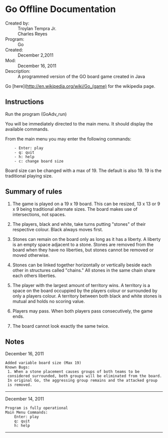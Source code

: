 Go Offline Documentation
===

<dl>
<dt>Created by:</dt>
<dd>Troylan Tempra Jr. </dd>
<dd>Charles Reyes</dd>
<dt>Program:</dt> <dd>Go</dd>
<dt>Created:</dt> <dd>December 2,2011</dd>
<dt>Mod:</dt> <dd>December 16, 2011</dd>
<dt>Description:</dt> <dd>A programmed version of the GO board game created in Java</dd>
</dl>

Go [here](http://en.wikipedia.org/wiki/Go_(game) for the wikipedia page. 

Instructions
---

Run the program (GoAdv_run)

You will be immediately directed to the main menu. It should display the 
available commands.

From the main menu you may enter the following commands:

		- Enter: play
		- q: quit
		- h: help
		- c: change board size

Board size can be changed with a max of 19. The default is also 19.
19 is the traditional playing size.
		
Summary of rules
---

1. The game is played on a 19 x 19 board. This can be resized, 13 x 13 or 
9 x 9 being traditional alternate sizes. The board makes use of intersections,
not spaces.

2. The players, black and white, take turns putting "stones" of their
respective colour. Black always moves first.

3. Stones can remain on the board only as long as it has a liberty. A liberty
is an empty space adjacent to a stone. Stones are removed from the board when
they have no liberties, but stones cannot be removed or moved otherwise.

4. Stones can be linked together horizontally or vertically beside each other
in structures called "chains." All stones in the same chain share each others
liberties.

5. The player with the largest amount of territory wins. A territory is a space
on the board occuppied by the players colour or surrounded by only a players
colour. A territory between both black and white stones is mutual and holds no
scoring value.

6. Players may pass. When both players pass consecutively, the game ends.

7. The board cannot look exactly the same twice.
		

Notes
---

December 16, 2011

	Added variable board size (Max 19)
	Known Bugs: 
	 1. When a stone placement causes groups of both teams to be 
	 considered surrounded, both groups will be eliminated from the board.
	 In original Go, the aggressing group remains and the attacked group 
	 is removed. 
--------------------------------------------------------------------------------
December 14, 2011

	Program is fully operational
	Main Menu Commands:
		Enter: play
		q: quit
		h: help
--------------------------------------------------------------------------------
